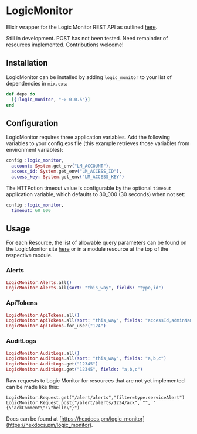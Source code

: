 # LogicMonitor

Elixir wrapper for the Logic Monitor REST API as outlined [here](https://www.logicmonitor.com/support/rest-api-developers-guide/).

Still in development. POST has not been tested. Need remainder of resources implemented. Contributions welcome!

## Installation

LogicMonitor can be installed by adding `logic_monitor` to your list of dependencies in `mix.exs`:

```elixir
def deps do
  [{:logic_monitor, "~> 0.0.5"}]
end
```

## Configuration

LogicMonitor requires three application variables. Add the following variables to your config.exs file (this example retrieves those variables from environment variables):

```elixir
config :logic_monitor,
  account: System.get_env("LM_ACCOUNT"),
  access_id: System.get_env("LM_ACCESS_ID"),
  access_key: System.get_env("LM_ACCESS_KEY")
```

The HTTPotion timeout value is configurable by the optional `timeout` application variable, which defaults to 30_000 (30 seconds) when not set:

```elixir
config :logic_monitor,
  timeout: 60_000
```
## Usage

For each Resource, the list of allowable query parameters can be found on the LogicMonitor site [here](https://www.logicmonitor.com/support/rest-api-developers-guide/overview/) or in a module resource at the top of the respective module.
### Alerts
```elixir
LogicMonitor.Alerts.all()
LogicMonitor.Alerts.all(sort: "this_way", fields: "type,id")
```

### ApiTokens
```elixir
LogicMonitor.ApiTokens.all()
LogicMonitor.ApiTokens.all(sort: "this_way", fields: "accessId,adminName")
LogicMonitor.ApiTokens.for_user("124")
```

### AuditLogs
```elixir
LogicMonitor.AuditLogs.all()
LogicMonitor.AuditLogs.all(sort: "this_way", fields: "a,b,c")
LogicMonitor.AuditLogs.get("12345")
LogicMonitor.AuditLogs.get("12345", fields: "a,b,c")
```

Raw requests to Logic Monitor for resources that are not yet implemented can be made like this:

```
LogicMonitor.Request.get("/alert/alerts","filter=type:serviceAlert")
LogicMonitor.Request.post("/alert/alerts/1234/ack", "", "{\"ackComment\":\"hello\"}")
```

Docs can be found at [https://hexdocs.pm/logic_monitor](https://hexdocs.pm/logic_monitor).
